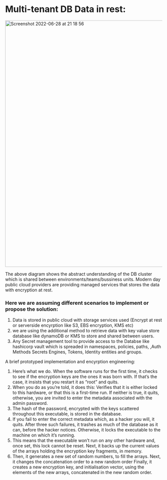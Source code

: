 # Multi-tenant DB Data in rest:

<img width="788" alt="Screenshot 2022-06-28 at 21 18 56" src="https://user-images.githubusercontent.com/20538426/176267242-f5c6dc16-8320-4473-a8b6-3fcd36ce3336.png">

The above diagram shows the abstract understanding of the DB cluster which is shared between environments/teams/bussiness units. Modern day public cloud providers are providing managed services that stores the data with encryption at rest.

### Here we are assuming different scenarios to implement or propose the solution:

1. Data is stored in public cloud with storage services used (Encrypt at rest or serverside encyrption like S3, EBS encryption, KMS etc)
2. we are using the additional method to retrieve data with key value store database like dynamoDB or KMS to store and shared between users.
3. Any Secret management tool to provide access to the Databse like hashicorp vault which is spreaded in namespaces, policies, paths, ,Auth Methods
Secrets Engines, Tokens, Identity entities and groups.


A brief prototyped implementation and encyrption engineering:

1. Here’s what we do.  When the software runs for the first time, it checks to see if the encryption keys are the ones it was born with. If that’s the case, it insists that you restart it as “root” and quits. 
2.  When you do as you’re told, it does this:    Verifies that it is either locked to this hardware, or that this is a first-time run.   If neither is true, it quits, otherwise, you are invited to enter the metadata associated with the admin password.
3.  The hash of the password, encrypted with the keys scattered throughout this executable, is stored in the database.  
4.  If you fail to enter the correct metadata which, as a hacker you will, it quits. After three such failures, it trashes as much of the database as it can, before the hacker notices.   Otherwise, it locks the executable to the machine on which it’s running.
5.  This means that the executable won’t run on any other hardware and, once set, this lock cannot be reset.   Next, it backs up the current values of the arrays holding the encryption key fragments, in memory. 
6.  Then, it generates a new set of random numbers, to fill the arrays.   Next, it changes the concatenation order to a new random order   Finally, it creates a new encryption key, and initialisation vector, using the elements of the new arrays, concatenated in the new random order.



